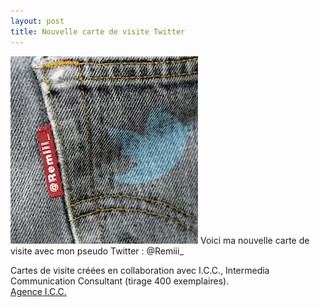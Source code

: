 ```yaml
---
layout: post
title: Nouvelle carte de visite Twitter
---
```


<img src="/assets/images/blog/Perso/carteTwitter_v001.jpg" alt="" />  
Voici ma nouvelle carte de visite avec mon pseudo Twitter : @Remiii_  


Cartes de visite créées en collaboration avec I.C.C., Intermedia Communication Consultant (tirage 400 exemplaires).  
<a href="http://www.agence-icc.fr" hreflang="fr">Agence I.C.C.</a>